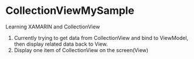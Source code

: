 # CollectionViewMySample
Learning XAMARIN and CollectionView
1. Currently trying to get data from CollectionView and bind to ViewModel, then display related data back to View.
2. Display one item of CollectionView on the screen(View) 
